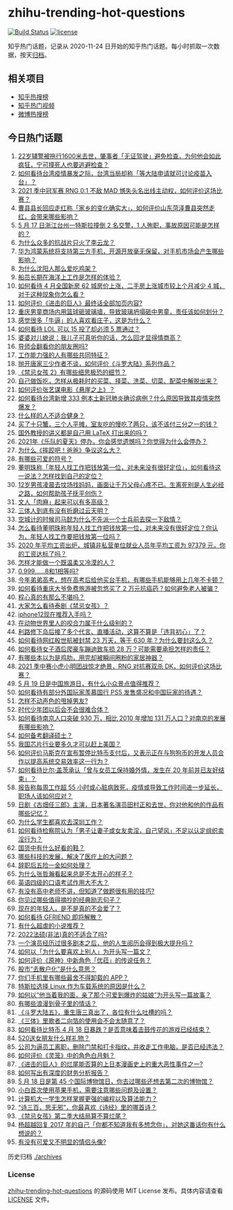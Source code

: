 # zhihu-trending-hot-questions

[![Build Status](https://github.com/justjavac/zhihu-trending-hot-questions/workflows/ci/badge.svg?branch=master)](https://github.com/justjavac/zhihu-trending-hot-questions/actions)
[![license](https://img.shields.io/github/license/justjavac/zhihu-trending-hot-questions)](https://github.com/justjavac/zhihu-trending-hot-questions/blob/master/LICENSE)

知乎热门话题，记录从 2020-11-24 日开始的知乎热门话题。每小时抓取一次数据，按天[归档](./archives)。

## 相关项目

- [知乎热搜榜](https://github.com/justjavac/zhihu-trending-top-search)
- [知乎热门视频](https://github.com/justjavac/zhihu-trending-hot-video)
- [微博热搜榜](https://github.com/justjavac/weibo-trending-hot-search)

## 今日热门话题

<!-- BEGIN -->
<!-- 最后更新时间 Wed May 19 2021 11:14:05 GMT+0800 (China Standard Time) -->

1. [22岁辅警被拖行1600米去世，肇事者「无证驾驶」避免检查，为何他会如此疯狂，宁可撞死人也要逃避检查？](https://www.zhihu.com/question/460135941)
2. [如何看待台湾疫情暴发之际，台湾当局却称「等大陆申请就可讨论疫苗入台」？](https://www.zhihu.com/question/460171280)
3. [2021 季中冠军赛 RNG 0:1 不敌 MAD
   憾失头名出线主动权，如何评价这场比赛？](https://www.zhihu.com/question/460195556)
4. [曹县县长回应走红称「家乡的变化确实大」，如何评价山东菏泽曹县突然走红，会带来哪些影响？](https://www.zhihu.com/question/460089541)
5. [5 月 17 日浙江台州一特斯拉撞倒 2 名交警，1
   人殉职，事故原因可能是怎样的？](https://www.zhihu.com/question/460003832)
6. [为什么众多的抗战片只火了李云龙？](https://www.zhihu.com/question/268674369)
7. [华为鸿蒙系统将支持第三方手机，开源开放毫无保留，对手机市场会产生哪些影响？](https://www.zhihu.com/question/460090403)
8. [为什么沈阳人那么爱吃鸡架？](https://www.zhihu.com/question/21313944)
9. [船员长期在海洋上工作是怎样的体验？](https://www.zhihu.com/question/29298020)
10. [如何看待 4 月全国新房 62 城房价上涨，二手房上涨城市较上个月减少 4
    城，对于这种现象你怎么看？](https://www.zhihu.com/question/459959827)
11. [如何评价《进击的巨人》最终话全部加页内容?](https://www.zhihu.com/question/460186596)
12. [重庆男童商场内用篮球砸玻璃墙，导致玻璃坍塌砸中男童，责任该如何划分？](https://www.zhihu.com/question/459951061)
13. [感觉很多「牛逼」的人喜欢看庄子，这是为什么？](https://www.zhihu.com/question/31811556)
14. [如何看待 LOL 可以 15 投了却必须 5 票通过？](https://www.zhihu.com/question/460061128)
15. [婆婆对儿媳说：我儿子可真听你的话，怎么回才显得情商高？](https://www.zhihu.com/question/431787513)
16. [导师会翻看你的朋友圈吗?](https://www.zhihu.com/question/377742704)
17. [工作能力强的人有哪些共同特征？](https://www.zhihu.com/question/28880482)
18. [抛开唐家三少作者不谈，如何评价《斗罗大陆》系列作品？](https://www.zhihu.com/question/458675311)
19. [《禁忌女孩 2》有哪些细思极恐的细节？](https://www.zhihu.com/question/458343322)
20. [自己做饭吃，怎样从极耗时的买菜、择菜、洗菜、切菜、配菜中解脱出来？](https://www.zhihu.com/question/22903687)
21. [如何评价张艺谋电影《悬崖之上》？](https://www.zhihu.com/question/451738975)
22. [如何看待台湾新增 333
    例本土新冠肺炎确诊病例？什么原因导致其疫情突然爆发？](https://www.zhihu.com/question/459920978)
23. [什么样的人不适合健身？](https://www.zhihu.com/question/459306994)
24. [买了十只蟹，三个人平摊，室友吃的慢吃了两只，该不该付三分之一的钱？](https://www.zhihu.com/question/455193507)
25. [国外教授的讲义都是自己用 LaTeX 打出来的吗？](https://www.zhihu.com/question/29227449)
26. [2021年《乐队的夏天》停办，你会感觉遗憾吗？你觉得为什么会停办？](https://www.zhihu.com/question/459868604)
27. [为什么《摔跤吧！爸爸》争议这么大？](https://www.zhihu.com/question/59143980)
28. [有哪些可爱的符号？](https://www.zhihu.com/question/314270796)
29. [董明珠称「年轻人找工作把钱放第一位，对未来没有很好定位」，如何看待这一说法？怎样找到自己的定位？](https://www.zhihu.com/question/460116131)
30. [12岁男孩凌晨去坟场找妈妈，画面让千万父母心疼不已。生离死别是人生必经之路，如何帮助孩子抚平创伤？](https://www.zhihu.com/question/460220425)
31. [文人「肉麻」起来可以有多高级？](https://www.zhihu.com/question/453352603)
32. [三体人到底有没有折磨过云天明？](https://www.zhihu.com/question/459076670)
33. [空城计的时候司马懿为什么不先派一个士兵前去探一下敌情？](https://www.zhihu.com/question/454792574)
34. [怎么看待董明珠称年轻人找工作把钱放第一位，对未来没有很好定位？你认为，年轻人找工作要把钱放第一位吗？](https://www.zhihu.com/question/460105724)
35. [2020 年平均工资出炉，城镇非私营单位就业人员年平均工资为 97379
    元，你的工资达标了吗？](https://www.zhihu.com/question/460249122)
36. [怎样才能做一个既温柔又冷漠的人？](https://www.zhihu.com/question/451958211)
37. [0.999......8和1相等吗?](https://www.zhihu.com/question/459883219)
38. [今年弟弟高考，想在高考后给他买台手机，有哪些手机能够用上几年不卡顿？](https://www.zhihu.com/question/459230225)
39. [如何看待重庆大爷免费旅游被忽悠买了 2
    万元抗癌药？如何避免老人被骗？](https://www.zhihu.com/question/460062120)
40. [程心真的有那么不堪吗？](https://www.zhihu.com/question/418036982)
41. [大家怎么看待泰剧《禁忌女孩》？](https://www.zhihu.com/question/338714765)
42. [iphone12现在推荐入手吗？](https://www.zhihu.com/question/444574639)
43. [在动物世界里人的咬合力属于什么级别的？](https://www.zhihu.com/question/459408371)
44. [利路修下岛后接了多个代言、直播活动，这算不算是「违背初心」了？](https://www.zhihu.com/question/460088683)
45. [如何看待网红殷世航被封禁 23 万天，等于 630
    年？为什么要封这么久？](https://www.zhihu.com/question/459925437)
46. [如何看待女子酒后爬豪车蹦迪致车损 28
    万？可能需要承担怎样的责任？](https://www.zhihu.com/question/459759486)
47. [有哪些本以为是鸡肋，用完却被瞬间圈粉的家居神器？](https://www.zhihu.com/question/359026960)
48. [2021 季中赛小虎小明团战惊才绝景，RNG 对抗赛双杀
    DK，如何评价这场比赛？](https://www.zhihu.com/question/460167203)
49. [5 月 19 日是中国旅游日，有什么小众景点值得推荐？](https://www.zhihu.com/question/459885875)
50. [如何看待有部分外国玩家羡慕国行 PS5
    发售盛况和中国玩家的待遇？](https://www.zhihu.com/question/459685754)
51. [怎样不动声色的甩掉男友?](https://www.zhihu.com/question/325314779)
52. [时代少年团以后会不会很难合体？](https://www.zhihu.com/question/456289776)
53. [如何看待南京人口突破 930 万，相比 2010 年增加 131
    万人口？对南京的发展有哪些影响？](https://www.zhihu.com/question/460073729)
54. [如何备考翻译硕士？](https://www.zhihu.com/question/29702896)
55. [我国芯片行业要多久才可以赶上美国？](https://www.zhihu.com/question/403452621)
56. [如何评价马斯克在宣布暂停比特币支付后，又表示正在与狗狗币的开发人员合作以提高系统交易效率这一行为？](https://www.zhihu.com/question/459406032)
57. [如何看待比尔·盖茨承认「曾与女员工保持婚外情，发生在 20
    年前并已友好结束」？](https://www.zhihu.com/question/460064207)
58. [报告称每周工作超 55
    小时或心脏病致死，疫情或导致工作时间进一步延长，职场人该如何应对？](https://www.zhihu.com/question/460063511)
59. [日剧《古畑任三郎》主演，日本著名演员田村正和去世，你对他和他的作品有哪些记忆？](https://www.zhihu.com/question/460168527)
60. [为什么学生都喜欢去深圳工作？](https://www.zhihu.com/question/442868905)
61. [如何看待检察院认为「男子让妻子或女友卖淫，自己望风」不足以认定组织卖淫行为？](https://www.zhihu.com/question/459692463)
62. [国货中有什么好看的鞋？](https://www.zhihu.com/question/278654959)
63. [哪些科技的发展，解决了医疗上的大问题？](https://www.zhihu.com/question/459947188)
64. [辞职后五险一金如何处理？](https://www.zhihu.com/question/54840341)
65. [为什么张哲瀚看起来总是不太开心的样子？](https://www.zhihu.com/question/458237008)
66. [英语四级的口语考试作用大不大？](https://www.zhihu.com/question/28448815)
67. [有没有高中老师不讲，但知道了做题很有用的技巧?](https://www.zhihu.com/question/388419751)
68. [你见过哪些值得摘抄的经典励志句子？](https://www.zhihu.com/question/447620837)
69. [现在的年轻人，是不是真的不会爱了？](https://www.zhihu.com/question/458676301)
70. [如何看待 GFRIEND 即将解散？](https://www.zhihu.com/question/460090159)
71. [有什么超虐的小说推荐？](https://www.zhihu.com/question/313274292)
72. [2022法硕(非法)真的不适合了吗?](https://www.zhihu.com/question/438205558)
73. [一个演员经历过很多剧本之后，他的人生阅历会得到极大提升吗？](https://www.zhihu.com/question/455251862)
74. [如何以「为什么要喜欢上别人」为开头写一篇文？](https://www.zhihu.com/question/443120413)
75. [如何评价《原神》中新角色「优菈」的传说任务？](https://www.zhihu.com/question/460157064)
76. [股市“去散户化”是什么意思？](https://www.zhihu.com/question/459212443)
77. [你们手机里有哪些最舍不得卸载的 APP？](https://www.zhihu.com/question/427095722)
78. [特斯拉选择 Linux 作为车载系统的原因是什么？](https://www.zhihu.com/question/455892933)
79. [如何以“他当着我的面，亲了那个可爱到爆炸的姑娘”为开头写一篇故事？](https://www.zhihu.com/question/445435350)
80. [有哪些浪漫到骨子里的情话？](https://www.zhihu.com/question/422342566)
81. [《斗罗大陆五》，重生唐三真出了，各位有什么吐槽的吗？](https://www.zhihu.com/question/459557005)
82. [《三体》里歌者二向箔的使用会不会太随意了？](https://www.zhihu.com/question/459124778)
83. [如何看待比特币 4 月 18
    日暴跌？是否意味着击鼓传花的游戏已经结束？](https://www.zhihu.com/question/455237775)
84. [520送女朋友什么样礼物？](https://www.zhihu.com/question/458252305)
85. [公司为逼员工离职，删除门禁和打卡指纹，并收走工作电脑，是否已经违法？](https://www.zhihu.com/question/458446577)
86. [如何评价《灵笼》中的角色白月魁？](https://www.zhihu.com/question/458161195)
87. [《进击的巨人》的烂尾能否算的上日本漫画史上的重大恶性事件之一?](https://www.zhihu.com/question/453573225)
88. [如何写出有深度的财务分析报告？](https://www.zhihu.com/question/38624533)
89. [5 月 18 日是第 45
    个国际博物馆日，你去过哪些还想去第二次的博物馆？](https://www.zhihu.com/question/460050202)
90. [小白首次使用苹果手机，需要注意哪些问题及设置？](https://www.zhihu.com/question/361796127)
91. [计算机大一学生怎样掌握更强的编程以及算法能力？](https://www.zhihu.com/question/444269929)
92. [“诗三百，思无邪”，你最喜欢《诗经》里的哪首诗？](https://www.zhihu.com/question/459755903)
93. [《禁忌女孩》第二季大结局算不算烂尾？](https://www.zhihu.com/question/458737109)
94. [杨超越回复 2017
    年的自己「你都不知道我有多想念你」，对她这番话你有什么想说的？](https://www.zhihu.com/question/459691259)
95. [有没有可爱又不明显的情侣头像?](https://www.zhihu.com/question/347976724)

<!-- END -->

历史归档 [./archives](./archives)

### License

[zhihu-trending-hot-questions](https://github.com/justjavac/zhihu-trending-hot-questions)
的源码使用 MIT License 发布。具体内容请查看 [LICENSE](./LICENSE) 文件。
